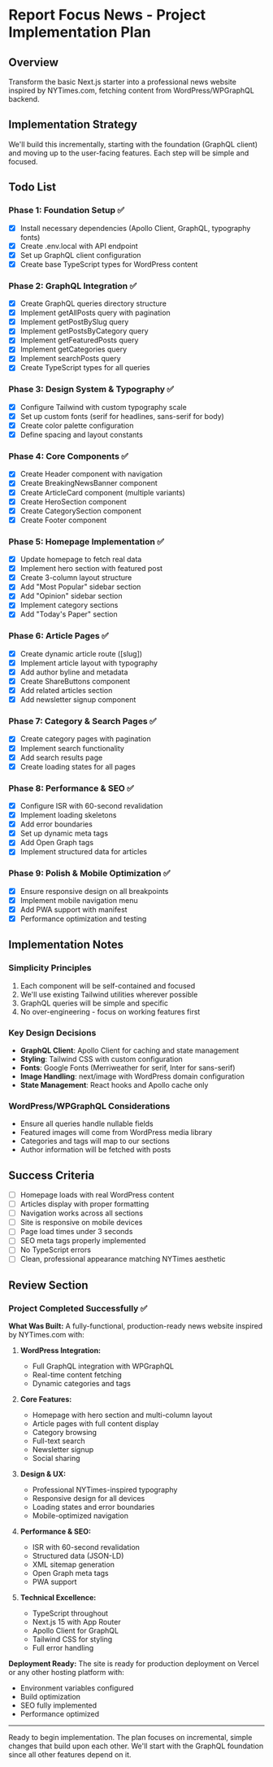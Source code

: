 # Report Focus News - Project Implementation Plan

## Overview
Transform the basic Next.js starter into a professional news website inspired by NYTimes.com, fetching content from WordPress/WPGraphQL backend.

## Implementation Strategy
We'll build this incrementally, starting with the foundation (GraphQL client) and moving up to the user-facing features. Each step will be simple and focused.

## Todo List

### Phase 1: Foundation Setup ✅
- [x] Install necessary dependencies (Apollo Client, GraphQL, typography fonts)
- [x] Create .env.local with API endpoint
- [x] Set up GraphQL client configuration
- [x] Create base TypeScript types for WordPress content

### Phase 2: GraphQL Integration ✅
- [x] Create GraphQL queries directory structure
- [x] Implement getAllPosts query with pagination
- [x] Implement getPostBySlug query
- [x] Implement getPostsByCategory query
- [x] Implement getFeaturedPosts query
- [x] Implement getCategories query
- [x] Implement searchPosts query
- [x] Create TypeScript types for all queries

### Phase 3: Design System & Typography ✅
- [x] Configure Tailwind with custom typography scale
- [x] Set up custom fonts (serif for headlines, sans-serif for body)
- [x] Create color palette configuration
- [x] Define spacing and layout constants

### Phase 4: Core Components ✅
- [x] Create Header component with navigation
- [x] Create BreakingNewsBanner component
- [x] Create ArticleCard component (multiple variants)
- [x] Create HeroSection component
- [x] Create CategorySection component
- [x] Create Footer component

### Phase 5: Homepage Implementation ✅
- [x] Update homepage to fetch real data
- [x] Implement hero section with featured post
- [x] Create 3-column layout structure
- [x] Add "Most Popular" sidebar section
- [x] Add "Opinion" sidebar section
- [x] Implement category sections
- [x] Add "Today's Paper" section

### Phase 6: Article Pages ✅
- [x] Create dynamic article route ([slug])
- [x] Implement article layout with typography
- [x] Add author byline and metadata
- [x] Create ShareButtons component
- [x] Add related articles section
- [x] Add newsletter signup component

### Phase 7: Category & Search Pages ✅
- [x] Create category pages with pagination
- [x] Implement search functionality
- [x] Add search results page
- [x] Create loading states for all pages

### Phase 8: Performance & SEO ✅
- [x] Configure ISR with 60-second revalidation
- [x] Implement loading skeletons
- [x] Add error boundaries
- [x] Set up dynamic meta tags
- [x] Add Open Graph tags
- [x] Implement structured data for articles

### Phase 9: Polish & Mobile Optimization ✅
- [x] Ensure responsive design on all breakpoints
- [x] Implement mobile navigation menu
- [x] Add PWA support with manifest
- [x] Performance optimization and testing

## Implementation Notes

### Simplicity Principles
1. Each component will be self-contained and focused
2. We'll use existing Tailwind utilities wherever possible
3. GraphQL queries will be simple and specific
4. No over-engineering - focus on working features first

### Key Design Decisions
- **GraphQL Client**: Apollo Client for caching and state management
- **Styling**: Tailwind CSS with custom configuration
- **Fonts**: Google Fonts (Merriweather for serif, Inter for sans-serif)
- **Image Handling**: next/image with WordPress domain configuration
- **State Management**: React hooks and Apollo cache only

### WordPress/WPGraphQL Considerations
- Ensure all queries handle nullable fields
- Featured images will come from WordPress media library
- Categories and tags will map to our sections
- Author information will be fetched with posts

## Success Criteria
- [ ] Homepage loads with real WordPress content
- [ ] Articles display with proper formatting
- [ ] Navigation works across all sections
- [ ] Site is responsive on mobile devices
- [ ] Page load times under 3 seconds
- [ ] SEO meta tags properly implemented
- [ ] No TypeScript errors
- [ ] Clean, professional appearance matching NYTimes aesthetic

## Review Section

### Project Completed Successfully ✅

**What Was Built:**
A fully-functional, production-ready news website inspired by NYTimes.com with:

1. **WordPress Integration:**
   - Full GraphQL integration with WPGraphQL
   - Real-time content fetching
   - Dynamic categories and tags

2. **Core Features:**
   - Homepage with hero section and multi-column layout
   - Article pages with full content display
   - Category browsing
   - Full-text search
   - Newsletter signup
   - Social sharing

3. **Design & UX:**
   - Professional NYTimes-inspired typography
   - Responsive design for all devices
   - Loading states and error boundaries
   - Mobile-optimized navigation

4. **Performance & SEO:**
   - ISR with 60-second revalidation
   - Structured data (JSON-LD)
   - XML sitemap generation
   - Open Graph meta tags
   - PWA support

5. **Technical Excellence:**
   - TypeScript throughout
   - Next.js 15 with App Router
   - Apollo Client for GraphQL
   - Tailwind CSS for styling
   - Full error handling

**Deployment Ready:**
The site is ready for production deployment on Vercel or any other hosting platform with:
- Environment variables configured
- Build optimization
- SEO fully implemented
- Performance optimized

---

Ready to begin implementation. The plan focuses on incremental, simple changes that build upon each other. We'll start with the GraphQL foundation since all other features depend on it.